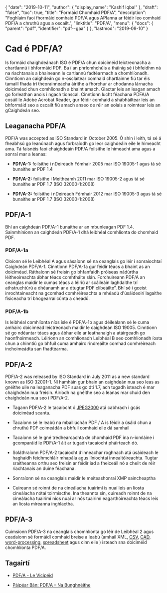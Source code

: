 {
  "date": "2019-10-11",
  "author": {
    "display_name": "Kashif Iqbal"
},
  "draft": "false",
  "toc": true,
  "title": "Formáid Chomhaid PDF/A",
  "description": "Foghlaim faoi fhormáid comhaid PDF/A agus APIanna ar féidir leo comhaid PDF/A a chruthú agus a oscailt.",
  "linktitle": "PDF/A",
  "menu": {
    "docs": {
      "parent": "pdf",
      "identifier": "pdf--gaa"
}
},
  "lastmod": "2019-09-10"
}

# Cad é PDF/A? #

Is formáid chaighdeánach ISO é PDF/A chun doiciméid leictreonacha a chartlannú i bhformáid PDF. Ba í an phríomhchúis a tháinig sé i bhfeidhm ná na riachtanais a bhaineann le cartlannú fadtéarmach a chomhlíonadh. Cinntíonn an caighdeán go n-osclaítear comhaid chartlainne fiú tar éis tamaill fhada trí theorainneacha áirithe a fhorchur ar chodanna lárnacha doiciméad chun comhlíonadh a bhaint amach. Glactar leis an leagan amach go forleathan anois i ngach tionscal. Cinntíonn lucht féachana PDFA/A cosúil le Adobe Acrobat Reader, gur féidir comhaid a shábháiltear leis an bhformáid seo a oscailt fiú amach anseo de réir an eolais a roinntear leis an gCaighdeán seo.

## Leaganacha PDF/A ##

PDF/A was accepted as ISO Standard in October 2005. Ó shin i leith, tá sé á fheabhsú go leanúnach agus forbraíodh go leor caighdeáin eile le himeacht ama. Tá faisnéis faoi chaighdeáin PDF/A foilsithe le himeacht ama agus a sonraí mar a leanas:

* **PDF/A-1:** foilsithe i nDeireadh Fómhair 2005 mar ISO 19005-1 agus tá sé bunaithe ar PDF 1.4

* **PDF/A-2:** foilsithe i Meitheamh 2011 mar ISO 19005-2 agus tá sé bunaithe ar PDF 1.7 (ISO 32000-1:2008)

* **PDF/A-3:** foilsithe i nDeireadh Fómhair 2012 mar ISO 19005-3 agus tá sé bunaithe ar PDF 1.7 (ISO 32000-1:2008)


## PDF/A-1 ##

Bhí an caighdeán PDF/A-1 bunaithe ar an mbunleagan PDF 1.4. Sainmhíníonn an caighdeán PDF/A-1 dhá leibhéal comhlíonta do chomhaid PDF.

### PDF/A-1a ###

Cloíonn sé le Leibhéal A agus sásaíonn sé na ceanglais go léir i sonraíochtaí Caighdeán PDF/A-1. Cinntíonn PDF/A-1a gur féidir téacs a bhaint as an doiciméad. Ráthaíonn sé freisin go bhfanfaidh próiseas nádúrtha léitheoireachta ábhar téacs comhtháite slán. Forchuireann PDF/A an ceanglas maidir le cumas téacs a léiriú ar scáileáin laghdaithe trí athstruchtúrú a dhéanamh ar a dtugtar PDF clibeáilte”. Bhí sé i gceist inrochtaineacht na gcomhad comhréireachta a mhéadú d'úsáideoirí lagaithe fisiceacha trí bhogearraí cúnta a cheadú.

### PDF/A-1b ###

Is leibhéal comhlíonta níos ísle é PDF/A-1b agus déileálann sé le cuma amhairc doiciméad leictreonach maidir le caighdeán ISO 19005. Cinntíonn sé go ndéantar téacs agus ábhar eile ar leathanaigh a atáirgeadh go haonfhoirmeach. Léiríonn an comhlíonadh Leibhéal B seo comhlíonadh íosta chun a chinntiú go bhfuil cuma amhairc rindreáilte comhad comhréireach inchoimeádta san fhadtéarma.

## PDF/A-2 ##

PDF/A-2 was released by ISO Standard in July 2011 as a new standard known as ISO 32001-1. Ní hamháin gur bhain an caighdeán nua seo leas as gnéithe uile na leaganacha PDF suas go dtí 1.7, ach tugadh isteach é mar chaighdeán nua freisin. Áiríodh na gnéithe seo a leanas mar chuid den chaighdeán nua seo i PDF/A-2.

* Tagann PDF/A-2 le tacaíocht ó [JPEG2000](/image/jp2/) atá cabhrach i gcás doiciméad scanta.

* Tacaíonn sé le leabú na mbailiúchán PDF / A is féidir a úsáid chun a chruthú PDF coimeádán a bhfuil comhaid eile dá samhail

* Tacaíonn sé le gné trédhearcachta de chomhaid PDF ina n-iomláine i gcomparáid le PDF/A-1 áit ar tugadh tacaíocht pháirteach dó.

* Soláthraíonn PDF/A-2 tacaíocht d’inneachar roghnach atá úsáideach le haghaidh feidhmchláir mhapála agus líníochtaí innealtóireachta. Tugtar sraitheanna orthu seo freisin ar féidir iad a fheiceáil nó a cheilt de réir riachtanais an duine féachana.

* Sonraíonn sé na ceanglais maidir le meiteashonraí XMP saincheaptha

* Cuireann sé roinnt de na cineálacha tuairimí is nuaí leis an liosta cineálacha nótaí toirmiscthe. Ina theannta sin, cuireadh roinnt de na cineálacha tuairimí níos nuaí ar nós tuairimí eagarthóireachta téacs leis an liosta míreanna inghlactha.


## PDF/A-3 ##

Cuimsíonn PDF/A-3 na ceanglais chomhlíonta go léir de Leibhéal 2 agus ceadaíonn sé formáidí comhaid breise a leabú (amhail XML, [CSV](/spreadsheet/csv/), [CAD](/cad/), [word-processing](/word-processing/), [spreadsheet](/spreadsheet/) agus cinn eile ) isteach sna doiciméid chomhlíonta PDF/A.

## Tagairtí ##

* [PDF/A - Le Vicipéid](https://ga.wikipedia.org/wiki/PDF/A)

* [Páipéar Bán: PDF/A – Na Bunghnéithe](https://www.pdf-tools.com/public/downloads/whitepapers/whitepaper-pdfa.pdf)


